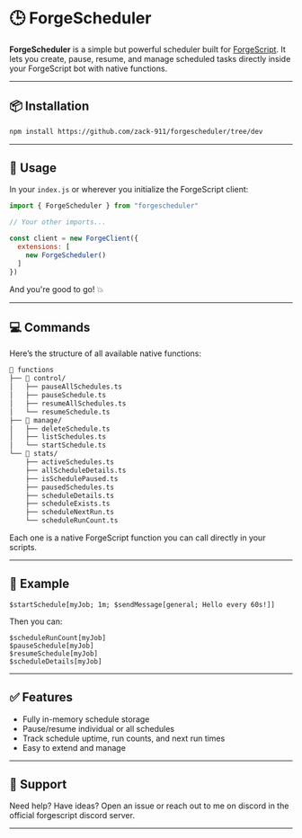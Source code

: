 # 🕒 ForgeScheduler

**ForgeScheduler** is a simple but powerful scheduler built for [ForgeScript](https://github.com/tryforge/forgescript). It lets you create, pause, resume, and manage scheduled tasks directly inside your ForgeScript bot with native functions.

---

## 📦 Installation

```bash
npm install https://github.com/zack-911/forgescheduler/tree/dev
```

---

## 🚀 Usage

In your `index.js` or wherever you initialize the ForgeScript client:

```js
import { ForgeScheduler } from "forgescheduler"

// Your other imports...

const client = new ForgeClient({
  extensions: [
    new ForgeScheduler()
  ]
})
```

And you're good to go! 💥

---

## 💻 Commands

Here’s the structure of all available native functions:

```markdown
📂 functions
├── 📂 control/
│   ├── pauseAllSchedules.ts
│   ├── pauseSchedule.ts
│   ├── resumeAllSchedules.ts
│   └── resumeSchedule.ts
├── 📂 manage/
│   ├── deleteSchedule.ts
│   ├── listSchedules.ts
│   └── startSchedule.ts
└── 📂 stats/
    ├── activeSchedules.ts
    ├── allScheduleDetails.ts
    ├── isSchedulePaused.ts
    ├── pausedSchedules.ts
    ├── scheduleDetails.ts
    ├── scheduleExists.ts
    ├── scheduleNextRun.ts
    └── scheduleRunCount.ts
```

Each one is a native ForgeScript function you can call directly in your scripts.

---

## 🧠 Example

```plaintext
$startSchedule[myJob; 1m; $sendMessage[general; Hello every 60s!]]
```

Then you can:

```plaintext
$scheduleRunCount[myJob]
$pauseSchedule[myJob]
$resumeSchedule[myJob]
$scheduleDetails[myJob]
```

---

## ✅ Features

* Fully in-memory schedule storage
* Pause/resume individual or all schedules
* Track schedule uptime, run counts, and next run times
* Easy to extend and manage

---

## 🙋 Support

Need help? Have ideas? Open an issue or reach out to me on discord in the official forgescript discord server.

---